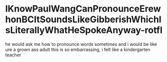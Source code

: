 # IKnowPaulWangCanPronounceErewhonBCItSoundsLikeGibberishWhichIsLiterallyWhatHeSpokeAnyway-rotfl

he would ask me how to pronounce words sometimes and i would be like ure a grown ass adult this is so embarrassing, i felt like a kindergarten teacher
